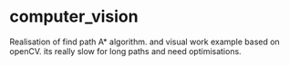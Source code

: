 # computer_vision

Realisation of find path A* algorithm. and visual work example based on openCV. its really slow for long paths and need optimisations.
